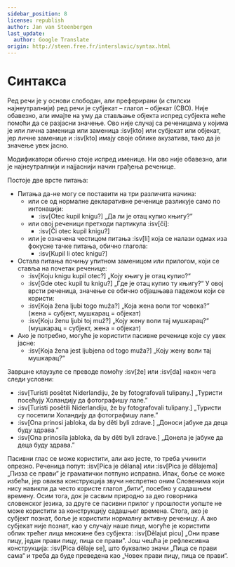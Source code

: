 ```yaml
---
sidebar_position: 8
license: republish
author: Jan van Steenbergen
last_update:
  author: Google Translate
origin: http://steen.free.fr/interslavic/syntax.html
---
```


# Синтакса

Ред речи је у основи слободан, али преферирани (и стилски најнеутралнији) ред речи је субјекат – глагол – објекат (СВО). Није обавезно, али имајте на уму да стављање објекта испред субјекта неће помоћи да се разјасни значење. Ово није случај са реченицама у којима је или лична заменица или заменица :isv[kto] или субјекат или објекат, јер личне заменице и :isv[kto] имају своје облике акузатива, тако да је значење увек јасно.

Модификатори обично стоје испред именице. Ни ово није обавезно, али је најнеутралнији и најјаснији начин грађења реченице.

Постоје две врсте питања:

- Питања да-не могу се поставити на три различита начина:
  - или се од нормалне декларативне реченице разликује само по интонацији:
    - :isv[Otec kupil knigu?] „Да ли је отац купио књигу?”
  - или овој реченици претходи партикула :isv[či]:
    - :isv[Či otec kupil knigu?]
  - или је означена честицом питања :isv[li] која се налази одмах иза фокусне тачке питања, обично глагола:
    - :isv[Kupil li otec knigu?]
- Остала питања почињу упитном заменицом или прилогом, који се ставља на почетак реченице:
  - :isv[Koju knigu kupil otec?] „Коју књигу је отац купио?“
  - :isv[Gde otec kupil tu knigu?] „Где је отац купио ту књигу?“
  У овој врсти реченица, значење се обично објашњава падежом који се користи:
  - :isv[Koja žena ljubi togo muža?] „Која жена воли тог човека?” (жена = субјект, мушкарац = објекат)
  - :isv[Koju ženu ljubi toj muž?] „Коју жену воли тај мушкарац?“ (мушкарац = субјект, жена = објекат)
- Ако је потребно, могуће је користити пасивне реченице које су увек јасне:
  - :isv[Koja žena jest ljubjena od togo muža?] „Коју жену воли тај мушкарац?“

Завршне клаузуле се преводе помоћу :isv[že] или :isv[da] након чега следи условни:

- :isv[Turisti posětet Niderlandiju, že by fotografovali tulipany.] „Туристи посећују Холандију да фотографишу лале.”
- :isv[Turisti posětili Niderlandiju, že by fotografovali tulipany.] „Туристи су посетили Холандију да фотографишу лале.”
- :isv[Ona prinosi jabloka, da by děti byli zdrave.] „Доноси јабуке да деца буду здрава.”
- :isv[Ona prinosila jabloka, da by děti byli zdrave.] „Донела је јабуке да деца буду здрава.”

Пасивни глас се може користити, али ако јесте, то треба учинити опрезно. Реченица попут: :isv[Pica je dělana] или :isv[Pica je dělajema] „Пизза се прави” је граматички потпуно исправна. Ипак, боље се може избећи, јер оваква конструкција звучи неспретно оним Словенима који нису навикли да често користе глагол „бити“, посебно у садашњем времену. Осим тога, док је сасвим природно за део говорника словенског језика, за друге се пасивни прилог у прошлости уопште не може користити за конструкцију садашњег времена. Стога, ако је субјект познат, боље је користити нормалну активну реченицу. А ако субјекат није познат, као у случају наше пице, могуће је користити облик трећег лица множине без субјекта: :isv[Dělajut picu] „Они праве пицу, један прави пицу, пица се прави”. Још чешћа је рефлексивна конструкција: :isv[Pica dělaje se], што буквално значи „Пица се прави сама“ и треба да буде преведена као „Човек прави пицу, пица се прави“.
